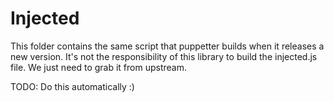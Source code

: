# Injected

This folder contains the same script that puppetter builds when it releases a new version.
It's not the responsibility of this library to build the injected.js file.
We just need to grab it from upstream.

TODO: Do this automatically :)
